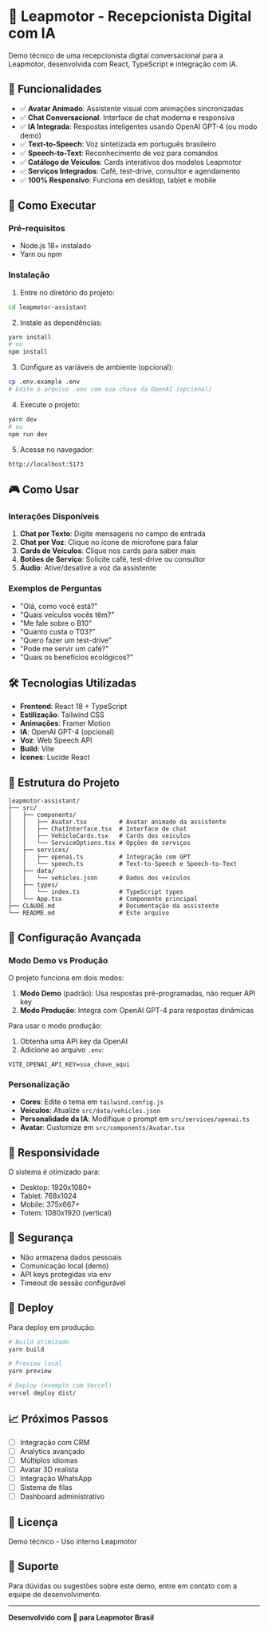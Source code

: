 # 🚗 Leapmotor - Recepcionista Digital com IA

Demo técnico de uma recepcionista digital conversacional para a Leapmotor, desenvolvida com React, TypeScript e integração com IA.

## 🎯 Funcionalidades

- ✅ **Avatar Animado**: Assistente visual com animações sincronizadas
- ✅ **Chat Conversacional**: Interface de chat moderna e responsiva
- ✅ **IA Integrada**: Respostas inteligentes usando OpenAI GPT-4 (ou modo demo)
- ✅ **Text-to-Speech**: Voz sintetizada em português brasileiro
- ✅ **Speech-to-Text**: Reconhecimento de voz para comandos
- ✅ **Catálogo de Veículos**: Cards interativos dos modelos Leapmotor
- ✅ **Serviços Integrados**: Café, test-drive, consultor e agendamento
- ✅ **100% Responsivo**: Funciona em desktop, tablet e mobile

## 🚀 Como Executar

### Pré-requisitos
- Node.js 18+ instalado
- Yarn ou npm

### Instalação

1. Entre no diretório do projeto:
```bash
cd leapmotor-assistant
```

2. Instale as dependências:
```bash
yarn install
# ou
npm install
```

3. Configure as variáveis de ambiente (opcional):
```bash
cp .env.example .env
# Edite o arquivo .env com sua chave da OpenAI (opcional)
```

4. Execute o projeto:
```bash
yarn dev
# ou
npm run dev
```

5. Acesse no navegador:
```
http://localhost:5173
```

## 🎮 Como Usar

### Interações Disponíveis

1. **Chat por Texto**: Digite mensagens no campo de entrada
2. **Chat por Voz**: Clique no ícone de microfone para falar
3. **Cards de Veículos**: Clique nos cards para saber mais
4. **Botões de Serviço**: Solicite café, test-drive ou consultor
5. **Áudio**: Ative/desative a voz da assistente

### Exemplos de Perguntas

- "Olá, como você está?"
- "Quais veículos vocês têm?"
- "Me fale sobre o B10"
- "Quanto custa o T03?"
- "Quero fazer um test-drive"
- "Pode me servir um café?"
- "Quais os benefícios ecológicos?"

## 🛠️ Tecnologias Utilizadas

- **Frontend**: React 18 + TypeScript
- **Estilização**: Tailwind CSS
- **Animações**: Framer Motion
- **IA**: OpenAI GPT-4 (opcional)
- **Voz**: Web Speech API
- **Build**: Vite
- **Ícones**: Lucide React

## 📁 Estrutura do Projeto

```
leapmotor-assistant/
├── src/
│   ├── components/
│   │   ├── Avatar.tsx         # Avatar animado da assistente
│   │   ├── ChatInterface.tsx  # Interface de chat
│   │   ├── VehicleCards.tsx   # Cards dos veículos
│   │   └── ServiceOptions.tsx # Opções de serviços
│   ├── services/
│   │   ├── openai.ts          # Integração com GPT
│   │   └── speech.ts          # Text-to-Speech e Speech-to-Text
│   ├── data/
│   │   └── vehicles.json      # Dados dos veículos
│   ├── types/
│   │   └── index.ts           # TypeScript types
│   └── App.tsx                # Componente principal
├── CLAUDE.md                  # Documentação da assistente
└── README.md                  # Este arquivo
```

## 🔧 Configuração Avançada

### Modo Demo vs Produção

O projeto funciona em dois modos:

1. **Modo Demo** (padrão): Usa respostas pré-programadas, não requer API key
2. **Modo Produção**: Integra com OpenAI GPT-4 para respostas dinâmicas

Para usar o modo produção:
1. Obtenha uma API key da OpenAI
2. Adicione ao arquivo `.env`:
```env
VITE_OPENAI_API_KEY=sua_chave_aqui
```

### Personalização

- **Cores**: Edite o tema em `tailwind.config.js`
- **Veículos**: Atualize `src/data/vehicles.json`
- **Personalidade da IA**: Modifique o prompt em `src/services/openai.ts`
- **Avatar**: Customize em `src/components/Avatar.tsx`

## 📱 Responsividade

O sistema é otimizado para:
- Desktop: 1920x1080+
- Tablet: 768x1024
- Mobile: 375x667+
- Totem: 1080x1920 (vertical)

## 🔐 Segurança

- Não armazena dados pessoais
- Comunicação local (demo)
- API keys protegidas via env
- Timeout de sessão configurável

## 🚀 Deploy

Para deploy em produção:

```bash
# Build otimizado
yarn build

# Preview local
yarn preview

# Deploy (exemplo com Vercel)
vercel deploy dist/
```

## 📈 Próximos Passos

- [ ] Integração com CRM
- [ ] Analytics avançado
- [ ] Múltiplos idiomas
- [ ] Avatar 3D realista
- [ ] Integração WhatsApp
- [ ] Sistema de filas
- [ ] Dashboard administrativo

## 📝 Licença

Demo técnico - Uso interno Leapmotor

## 🤝 Suporte

Para dúvidas ou sugestões sobre este demo, entre em contato com a equipe de desenvolvimento.

---

**Desenvolvido com 💚 para Leapmotor Brasil**
